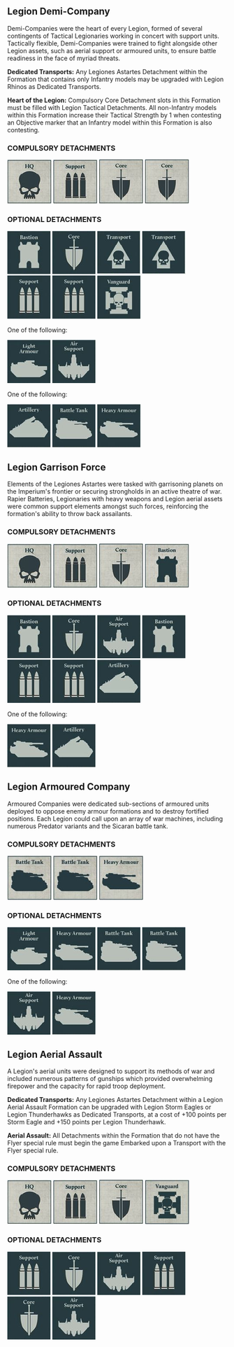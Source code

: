 
## Legion Demi-Company

Demi-Companies were the heart of every Legion, formed of several contingents of Tactical Legionaries working in concert with support units. Tactically flexible, Demi-Companies were trained to fight alongside other Legion assets, such as aerial support or armoured units, to ensure battle readiness in the face of myriad threats.

**Dedicated Transports:** Any Legiones Astartes Detachment within the Formation that contains only Infantry models may be upgraded with Legion Rhinos as Dedicated Transports.

**Heart of the Legion:** Compulsory Core Detachment slots in this Formation must be filled with Legion Tactical Detachments. All non-Infantry models within this Formation increase their Tactical Strength by 1 when contesting an Objective marker that an Infantry model within this Formation is also contesting.

### COMPULSORY DETACHMENTS 

![](../media/the_legiones_astartes/compulsory_hq.jpg) ![](../media/the_legiones_astartes/compulsory_support.jpg) ![](../media/the_legiones_astartes/compulsory_core.jpg) ![](../media/the_legiones_astartes/compulsory_core.jpg) 

### OPTIONAL DETACHMENTS

![](../media/the_legiones_astartes/optional_bastion.jpg) ![](../media/the_legiones_astartes/optional_core.jpg) ![](../media/the_legiones_astartes/optional_transport.jpg) ![](../media/the_legiones_astartes/optional_transport.jpg) ![](../media/the_legiones_astartes/optional_support.jpg) ![](../media/the_legiones_astartes/optional_support.jpg) ![](../media/the_legiones_astartes/optional_vanguard.jpg) 

One of the following:

![](../media/the_legiones_astartes/optional_light_armour.jpg) ![](../media/the_legiones_astartes/optional_air_support.jpg) 

One of the following:

![](../media/the_legiones_astartes/optional_artillery.jpg) ![](../media/the_legiones_astartes/optional_battle_tank.jpg) ![](../media/the_legiones_astartes/optional_heavy_armour.jpg)

## Legion Garrison Force

Elements of the Legiones Astartes were tasked with garrisoning planets on the Imperium's frontier or securing strongholds in an active theatre of war. Rapier Batteries, Legionaries with heavy weapons and Legion aerial assets were common support elements amongst such forces, reinforcing the formation's ability to throw  back assailants.

### COMPULSORY DETACHMENTS 

![](../media/the_legiones_astartes/compulsory_hq.jpg) ![](../media/the_legiones_astartes/compulsory_support.jpg) ![](../media/the_legiones_astartes/compulsory_core.jpg) ![](../media/the_legiones_astartes/compulsory_bastion.jpg) 

### OPTIONAL DETACHMENTS

![](../media/the_legiones_astartes/optional_bastion.jpg) ![](../media/the_legiones_astartes/optional_core.jpg) ![](../media/the_legiones_astartes/optional_air_support.jpg) ![](../media/the_legiones_astartes/optional_bastion.jpg) ![](../media/the_legiones_astartes/optional_support.jpg) ![](../media/the_legiones_astartes/optional_support.jpg) ![](../media/the_legiones_astartes/optional_artillery.jpg) 

One of the following:

![](../media/the_legiones_astartes/optional_heavy_armour.jpg) ![](../media/the_legiones_astartes/optional_artillery.jpg)

## Legion Armoured Company

Armoured Companies were dedicated sub-sections of armoured units deployed to oppose enemy armour formations and to destroy fortified positions. Each Legion could call upon an array of war machines, including numerous Predator variants and the Sicaran battle tank.

### COMPULSORY DETACHMENTS 

![](../media/the_legiones_astartes/compulsory_battle_tank.jpg) ![](../media/the_legiones_astartes/compulsory_battle_tank.jpg) ![](../media/the_legiones_astartes/compulsory_heavy_armour.jpg)

### OPTIONAL DETACHMENTS

![](../media/the_legiones_astartes/optional_light_armour.jpg) ![](../media/the_legiones_astartes/optional_heavy_armour.jpg) ![](../media/the_legiones_astartes/optional_battle_tank.jpg) ![](../media/the_legiones_astartes/optional_battle_tank.jpg)

One of the following:

![](../media/the_legiones_astartes/optional_air_support.jpg) ![](../media/the_legiones_astartes/optional_heavy_armour.jpg)

## Legion Aerial Assault

A Legion's aerial units were designed to support its methods of war and included numerous patterns of gunships which provided overwhelming firepower and the capacity for rapid troop deployment.

**Dedicated Transports:** Any Legiones Astartes Detachment within a Legion Aerial Assault Formation can be upgraded with Legion Storm Eagles or Legion Thunderhawks as Dedicated Transports, at a cost of +100 points per Storm Eagle and +150 points per Legion Thunderhawk.

**Aerial Assault:** All Detachments within the Formation that do not have the Flyer special rule must begin the game Embarked upon a Transport with the Flyer special rule.

### COMPULSORY DETACHMENTS

![](../media/the_legiones_astartes/compulsory_hq.jpg) ![](../media/the_legiones_astartes/compulsory_support.jpg) ![](../media/the_legiones_astartes/compulsory_core.jpg) ![](../media/the_legiones_astartes/compulsory_vanguard.jpg) 


### OPTIONAL DETACHMENTS

![](../media/the_legiones_astartes/optional_support.jpg) ![](../media/the_legiones_astartes/optional_core.jpg) ![](../media/the_legiones_astartes/optional_air_support.jpg) ![](../media/the_legiones_astartes/optional_support.jpg) ![](../media/the_legiones_astartes/optional_core.jpg) ![](../media/the_legiones_astartes/optional_air_support.jpg) 